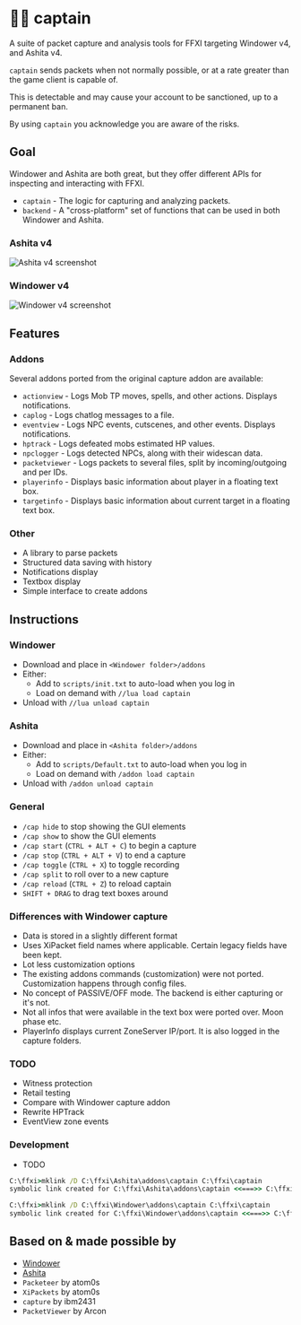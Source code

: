 # 👨‍✈️ captain

A suite of packet capture and analysis tools for FFXI targeting Windower v4, and Ashita v4.

`captain` sends packets when not normally possible, or at a rate greater than the game client is capable of. 

This is detectable and may cause your account to be sanctioned, up to a permanent ban.

By using `captain` you acknowledge you are aware of the risks.

## Goal

Windower and Ashita are both great, but they offer different APIs for inspecting and interacting with FFXI.

- `captain` - The logic for capturing and analyzing packets.
- `backend` - A "cross-platform" set of functions that can be used in both Windower and Ashita.

### Ashita v4

![Ashita v4 screenshot](_images/ashitav4.png)

### Windower v4

![Windower v4 screenshot](_images/windowerv4.png)

## Features
### Addons

Several addons ported from the original capture addon are available:
- `actionview`   - Logs Mob TP moves, spells, and other actions. Displays notifications.
- `caplog`       - Logs chatlog messages to a file.
- `eventview`    - Logs NPC events, cutscenes, and other events. Displays notifications.
- `hptrack`      - Logs defeated mobs estimated HP values.
- `npclogger`    - Logs detected NPCs, along with their widescan data.
- `packetviewer` - Logs packets to several files, split by incoming/outgoing and per IDs.
- `playerinfo`   - Displays basic information about player in a floating text box.
- `targetinfo`   - Displays basic information about current target in a floating text box.

### Other
- A library to parse packets
- Structured data saving with history
- Notifications display
- Textbox display
- Simple interface to create addons

## Instructions

### Windower

- Download and place in `<Windower folder>/addons`
- Either:
  - Add to `scripts/init.txt` to auto-load when you log in
  - Load on demand with `//lua load captain`
- Unload with `//lua unload captain`

### Ashita

- Download and place in `<Ashita folder>/addons`
- Either:
  - Add to `scripts/Default.txt` to auto-load when you log in
  - Load on demand with `/addon load captain`
- Unload with `/addon unload captain`

### General

- `/cap hide` to stop showing the GUI elements
- `/cap show`  to show the GUI elements
- `/cap start` (`CTRL + ALT + C`) to begin a capture
- `/cap stop` (`CTRL + ALT + V`) to end a capture
- `/cap toggle` (`CTRL + X`) to toggle recording
- `/cap split` to roll over to a new capture
- `/cap reload` (`CTRL + Z`) to reload captain
- `SHIFT + DRAG` to drag text boxes around

### Differences with Windower capture
- Data is stored in a slightly different format
- Uses XiPacket field names where applicable. Certain legacy fields have been kept.
- Lot less customization options
- The existing addons commands (customization) were not ported. Customization happens through config files.
- No concept of PASSIVE/OFF mode. The backend is either capturing or it's not.
- Not all infos that were available in the text box were ported over. Moon phase etc.
- PlayerInfo displays current ZoneServer IP/port. It is also logged in the capture folders.

### TODO
- Witness protection
- Retail testing
- Compare with Windower capture addon
- Rewrite HPTrack
- EventView zone events

### Development

- TODO

```bat
C:\ffxi>mklink /D C:\ffxi\Ashita\addons\captain C:\ffxi\captain
symbolic link created for C:\ffxi\Ashita\addons\captain <<===>> C:\ffxi\captain

C:\ffxi>mklink /D C:\ffxi\Windower\addons\captain C:\ffxi\captain
symbolic link created for C:\ffxi\Windower\addons\captain <<===>> C:\ffxi\captain
```

## Based on & made possible by

- [Windower](https://www.windower.net/)
- [Ashita](https://ashitaxi.com/)
- `Packeteer` by atom0s
- `XiPackets` by atom0s
- `capture` by ibm2431
- `PacketViewer` by Arcon
